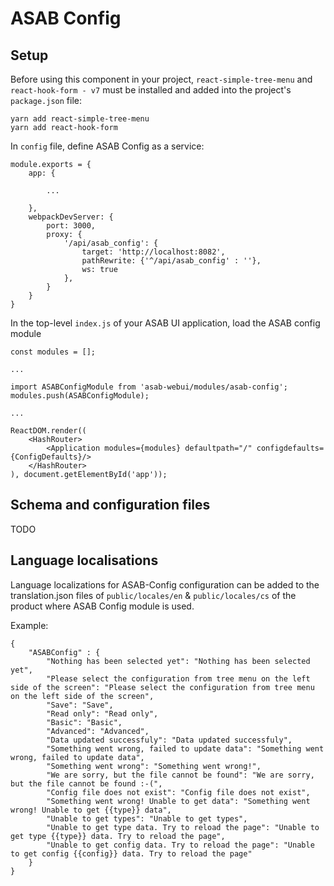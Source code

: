# ASAB Config

## Setup

Before using this component in your project, `react-simple-tree-menu` and `react-hook-form - v7` must be installed and added into the project's `package.json` file:

```
yarn add react-simple-tree-menu
yarn add react-hook-form
```


In `config` file, define ASAB Config as a service:

```
module.exports = {
	app: {

		...

	},
	webpackDevServer: {
		port: 3000,
		proxy: {
			'/api/asab_config': {
				target: 'http://localhost:8082',
				pathRewrite: {'^/api/asab_config' : ''},
				ws: true
			},
		}
	}
}
```

In the top-level `index.js` of your ASAB UI application, load the ASAB config module

```
const modules = [];

...

import ASABConfigModule from 'asab-webui/modules/asab-config';
modules.push(ASABConfigModule);

...

ReactDOM.render((
	<HashRouter>
		<Application modules={modules} defaultpath="/" configdefaults={ConfigDefaults}/>
	</HashRouter>
), document.getElementById('app'));
```

## Schema and configuration files

TODO

## Language localisations

Language localizations for ASAB-Config configuration can be added to the translation.json files of `public/locales/en` & `public/locales/cs` of the product where ASAB Config module is used.

Example:

```
{
	"ASABConfig" : {
		"Nothing has been selected yet": "Nothing has been selected yet",
		"Please select the configuration from tree menu on the left side of the screen": "Please select the configuration from tree menu on the left side of the screen",
		"Save": "Save",
		"Read only": "Read only",
		"Basic": "Basic",
		"Advanced": "Advanced",
		"Data updated successfuly": "Data updated successfuly",
		"Something went wrong, failed to update data": "Something went wrong, failed to update data",
		"Something went wrong": "Something went wrong!",
		"We are sorry, but the file cannot be found": "We are sorry, but the file cannot be found :-(",
		"Config file does not exist": "Config file does not exist",
		"Something went wrong! Unable to get data": "Something went wrong! Unable to get {{type}} data",
		"Unable to get types": "Unable to get types",
		"Unable to get type data. Try to reload the page": "Unable to get type {{type}} data. Try to reload the page",
		"Unable to get config data. Try to reload the page": "Unable to get config {{config}} data. Try to reload the page"
	}
}
```
